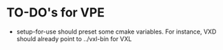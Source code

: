 # TO-DO's for VPE

- setup-for-use should preset some cmake variables. For instance, VXD should
  already point to ../vxl-bin for VXL
